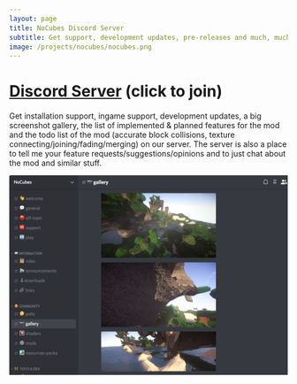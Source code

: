 ```yaml
---
layout: page
title: NoCubes Discord Server
subtitle: Get support, development updates, pre-releases and much, much more on our discord server
image: /projects/nocubes/nocubes.png
---
```

# [Discord Server](https://discord.gg/zKP8EgY) (click to join)
Get installation support, ingame support, development updates, a big screenshot gallery, the list of implemented & planned features for the mod and the todo list of the mod (accurate block collisions, texture connecting/joining/fading/merging) on our server.
The server is also a place to tell me your feature requests/suggestions/opinions and to just chat about the mod and similar stuff.

![NoCubes Discord](/projects/nocubes/discord/discord.png "NoCubes Discord")
